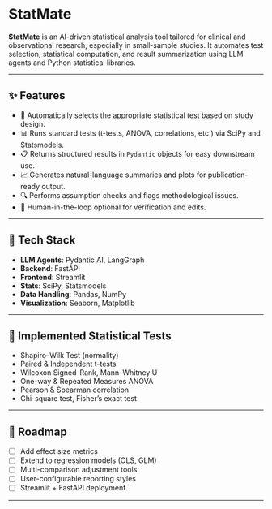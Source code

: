 # StatMate

**StatMate** is an AI-driven statistical analysis tool tailored for clinical and observational research, especially in small-sample studies. It automates test selection, statistical computation, and result summarization using LLM agents and Python statistical libraries.

---

## ✨ Features

- 🧠 Automatically selects the appropriate statistical test based on study design.
- 📊 Runs standard tests (t-tests, ANOVA, correlations, etc.) via SciPy and Statsmodels.
- 📋 Returns structured results in `Pydantic` objects for easy downstream use.
- 📈 Generates natural-language summaries and plots for publication-ready output.
- 🔍 Performs assumption checks and flags methodological issues.
- 🧪 Human-in-the-loop optional for verification and edits.

---

## 🧰 Tech Stack

- **LLM Agents**: Pydantic AI, LangGraph
- **Backend**: FastAPI
- **Frontend**: Streamlit
- **Stats**: SciPy, Statsmodels
- **Data Handling**: Pandas, NumPy
- **Visualization**: Seaborn, Matplotlib

---

## 🧪 Implemented Statistical Tests

- Shapiro–Wilk Test (normality)
- Paired & Independent t-tests
- Wilcoxon Signed-Rank, Mann–Whitney U
- One-way & Repeated Measures ANOVA
- Pearson & Spearman correlation
- Chi-square test, Fisher’s exact test

---

## 🚧 Roadmap

- [ ] Add effect size metrics
- [ ] Extend to regression models (OLS, GLM)
- [ ] Multi-comparison adjustment tools
- [ ] User-configurable reporting styles
- [ ] Streamlit + FastAPI deployment

---

